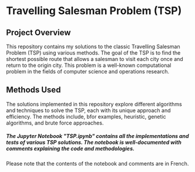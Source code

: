 # Travelling Salesman Problem (TSP)

## Project Overview

This repository contains my solutions to the classic Travelling Salesman Problem (TSP) using various methods. 
The goal of the TSP is to find the shortest possible route that allows a salesman to visit each city once and return to the origin city. 
This problem is a well-known computational problem in the fields of computer science and operations research.

## Methods Used

The solutions implemented in this repository explore different algorithms and techniques to solve the TSP, each with its unique approach and efficiency. 
The methods include, bfor examples, heuristic, genetic algorithms, and brute force approaches.

##### The Jupyter Notebook "TSP.ipynb" contains all the implementations and tests of various TSP solutions. The notebook is well-documented with comments explaining the code and methodologies.

Please note that the contents of the notebook and comments are in French.
